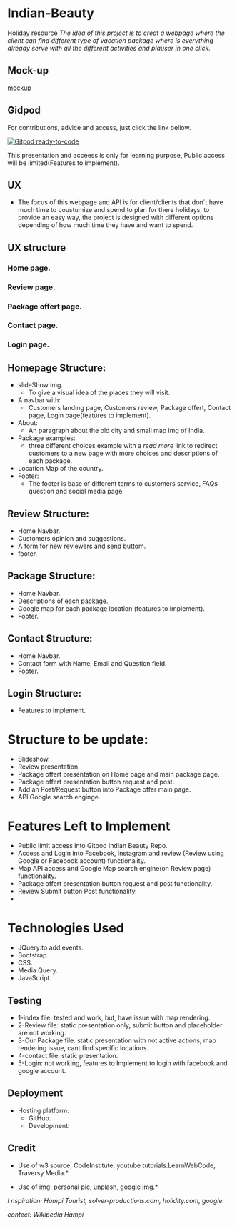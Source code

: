 # Indian-Beauty
Holiday resource
*The idea of this project is to creat a webpage where the client can find different type of vacation package where is everything already serve with all the different activities and plauser in one click.*

## Mock-up

[mockup](https://github.com/Dbyu85/Indian-Beauty/tree/master/assets/images/mockup)

## Gidpod
For contributions, advice and access, just click the link bellow.

[![Gitpod ready-to-code](https://img.shields.io/badge/Gitpod-ready--to--code-blue?logo=gitpod)](https://gitpod.io/#https://github.com/Dbyu85/Indian-Beauty)

This presentation and acceess is only for learning purpose, Public access will be limited(Features to implement).

## UX
* The focus of this webpage and API is for client/clients that don´t have much time to coustumize and spend to plan for there holidays, to provide an easy way, the project is designed with different options depending of how much time they have and want to spend.

## UX structure

### Home page.
### Review page.
### Package offert page.
### Contact page.
### Login page.


## Homepage Structure:

* slideShow img.
  - To give a visual idea of the places they will visit.
* A navbar with:
  - Customers landing page, Customers review, Package offert, Contact page, Login page(features to implement).
* About:
  - An paragraph about the old city and small map img of India.
* Package examples:
  - three different choices example with a *read more* link to redirect customers to a new page with more choices and descriptions of each package.
* Location Map of the country.
* Footer:
  - The footer is base of different terms to customers service, FAQs question and social media page.
  
## Review Structure:
  
  - Home Navbar.
  - Customers opinion and suggestions.
  - A form for new reviewers and send buttom. 
  - footer.
  
## Package Structure:
  
  - Home Navbar.
  - Descriptions of each package.
  - Google map for each package location (features to implement).
  - Footer.
  
 ## Contact Structure:
 
  - Home Navbar.
  - Contact form with Name, Email and Question field.
  - Footer.
  
 
 ## Login Structure:
 
  - Features to implement.
  
# Structure to be update:

  - Slideshow.
  - Review presentation.
  - Package offert presentation on Home page and main package page.
  - Package offert presentation button request and post.
  - Add an Post/Request button into Package offer main page.
  - API Google search enginge.
  
# Features Left to Implement

  - Public limit access into Gitpod Indian Beauty Repo.
  - Access and Login into Facebook, Instagram and review (Review using Google or Facebook account) functionality.
  - Map API access and Google Map search engine(on Review page) functionality.
  - Package offert presentation button request and post functionality.
  - Review Submit button Post functionality.
  -

# Technologies Used
* JQuery:to add events.
* Bootstrap.
* CSS.
* Media Query.
* JavaScript.

## Testing
* 1-index file:
tested and work, but, have issue with map rendering.
* 2-Review file:
static presentation only, submit button and placeholder are not working.
* 3-Our Package file: 
static presentation with not active actions, map rendering issue, cant find specific locations.
* 4-contact file:
static presentation.
* 5-Login:
not working, features to Implement to login with facebook and google account.

## Deployment

* Hosting platform:
  - GitHub.
  - Development:
   
   
## Credit

* Use of w3 source, CodeInstitute, youtube tutorials:LearnWebCode, Traversy Media.*

* Use of img: personal pic, unplash, google img.*

*I nspiration: Hampi Tourist, solver-productions.com, holidity.com, google.*

*contect: Wikipedia Hampi*
